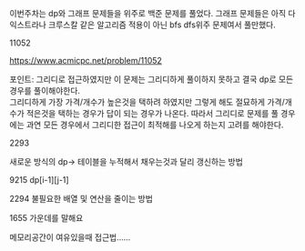 
이번주차는 dp와 그래프 문제들을 위주로 백준 문제를 풀었다.  그래프 문제들은 아직 다익스트라나 크루스칼 같은 알고리즘 적용이 아닌 bfs dfs위주 문제여서 풀만했다.

11052   

https://www.acmicpc.net/problem/11052

포인트: 그리디로 접근하였지만 이 문제는 그리디하게 풀이하지 못하고 결국 dp로 모든 경우를 풀이해야한다.  
그리디하게 가장 가격/개수가 높은것을 택하려 하였지만 그렇게 해도 절묘하게 가격/개수가 적은것을 택하는 경우가 답이 되는 경우가 나온다. 따라서 그리디로 문제를 풀 경우에는
과연 모든 경우에서 그리디한 접근이 최적해를 나오게 하는지 고려를 해야한다.

2293

새로운 방식의 dp-> 테이블을 누적해서 채우는것과 달리 갱신하는 방법 



9215
dp[i-1][j-1]

2294 
불필요한 배열 및 연산을 줄이는 방법 

1655 가운데를 말해요 

메모리공간이 여유있을때 접근법......
